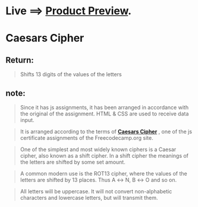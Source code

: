 # Live ==> [Product Preview](https://prismatic-unicorn-d747cc.netlify.app/).


# Caesars Cipher
## Return:
> Shifts 13 digits of the values ​​of the letters

## note:
> Since it has js assignments, it has been arranged in accordance with the original of the assignment. HTML & CSS are used to receive data input.

> It is arranged according to the terms of [**Caesars Cipher**](https://www.freecodecamp.org/learn/javascript-algorithms-and-data-structures/javascript-algorithms-and-data-structures-projects/caesars-cipher) , one of the js certificate assignments of the Freecodecamp.org site.

> One of the simplest and most widely known ciphers is a Caesar cipher, also known as a shift cipher. In a shift cipher the meanings of the letters are shifted by some set amount.

> A common modern use is the ROT13 cipher, where the values of the letters are shifted by 13 places. Thus A ↔ N, B ↔ O and so on.

> All letters will be uppercase. It will not convert non-alphabetic characters and lowercase letters, but will transmit them.


